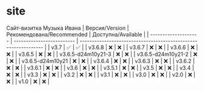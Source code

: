 # site
Сайт-визитка Музыка Ивана
| Версия/Version       | Рекомендована/Recommended | Доступна/Available                                              |
| -------------------- | ------------------------- | --------------------------------------------------------------- |
| v3.7                 | :white_check_mark:        | :white_check_mark:                                              |
| v3.6.8               | :x:                       | :x:                                                             |
| v3.6.7               | :x:                       | :x:                                                             |
| v3.6.6               | :x:                       | :x:                                                             |
| v3.6.5               | :x:                       | :x:                                                             |
| v3.6.5-d24m10y21-3   | :x:                       | :x:                                                             |
| v3.6.5-d24m10y21-2   | :x:                       | :x:                                                             |
| v3.6.5-d24m10y21     | :x:                       | :x:                                                             |
| v3.6.4               | :x:                       | :x:                                                             |
| v3.6.3               | :x:                       | :x:                                                             |
| v3.6.2               | :x:                       | :x:                                                             |
| v3.6.1               | :x:                       | :x:                                                             |
| v3.6                 | :x:                       | :x:                                                             |
| v3.5.1               | :x:                       | :x:                                                             |
| v3.5                 | :x:                       | :x:                                                             |
| v3.4                 | :x:                       | :x:                                                             |
| v3.3                 | :x:                       | :x:                                                             |
| v3.2                 | :x:                       | :x:                                                             |
| v3.1                 | :x:                       | :x:                                                             |
| v3.0                 | :x:                       | :x:                                                             |
| v2.0                 | :x:                       | :x:                                                             |
| v1.0                 | :x:                       | :x:                                                             |
